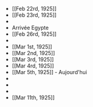 - [[Feb 22rd, 1925]]
- [[Feb 23rd, 1925]]
-
- Arrivée Egypte
- [[Feb 26rd, 1925]]
-
- [[Mar 1st, 1925]]
- [[Mar 2nd, 1925]]
- [[Mar 3rd, 1925]]
- [[Mar 4rd, 1925]]
- [[Mar 5th, 1925]] - Aujourd'hui
-
-
-
- [[Mar 11th, 1925]]